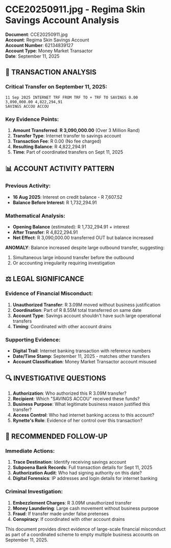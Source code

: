 # CCE20250911.jpg - Regima Skin Savings Account Analysis

**Document**: CCE20250911.jpg  
**Account**: Regima Skin Savings Account  
**Account Number**: 62134839127  
**Account Type**: Money Market Transactor  
**Date**: September 11, 2025  

## 🏦 TRANSACTION ANALYSIS

### Critical Transfer on September 11, 2025:
```
11 Sep 2025 INTERNET TRF FROM TRF TO + TRF TO SAVINGS 0.00 3,090,000.00 4,822,294,91
SAVINGS ACCOU ACCOU
```

### Key Evidence Points:
1. **Amount Transferred**: **R 3,090,000.00** (Over 3 Million Rand)
2. **Transfer Type**: Internet transfer to savings account
3. **Transaction Fee**: R 0.00 (No fee charged)
4. **Resulting Balance**: R 4,822,294.91
5. **Time**: Part of coordinated transfers on Sept 11, 2025

## 📊 ACCOUNT ACTIVITY PATTERN

### Previous Activity:
- **16 Aug 2025**: Interest on credit balance - R 7,607.52
- **Balance Before Interest**: R 1,732,294.91

### Mathematical Analysis:
- **Opening Balance** (estimated): R 1,732,294.91 + interest
- **After Transfer**: R 4,822,294.91
- **Net Effect**: R 3,090,000.00 transferred OUT but balance increased

**ANOMALY**: Balance increased despite large outbound transfer, suggesting:
1. Simultaneous large inbound transfer before the outbound
2. Or accounting irregularity requiring investigation

## ⚖️ LEGAL SIGNIFICANCE

### Evidence of Financial Misconduct:
1. **Unauthorized Transfer**: R 3.09M moved without business justification
2. **Coordination**: Part of R 8.55M total transferred on same date
3. **Account Type**: Savings account shouldn't have such large operational transfers
4. **Timing**: Coordinated with other account drains

### Supporting Evidence:
- **Digital Trail**: Internet banking transaction with reference numbers
- **Date/Time Stamp**: September 11, 2025 - matches other transfers
- **Account Classification**: Money Market Transactor account misused

## 🔍 INVESTIGATIVE QUESTIONS

1. **Authorization**: Who authorized this R 3.09M transfer?
2. **Recipient**: Which "SAVINGS ACCOU" received these funds?
3. **Business Purpose**: What legitimate business reason justified this transfer?
4. **Access Control**: Who had internet banking access to this account?
5. **Rynette's Role**: Evidence of her control over this transaction?

## 📝 RECOMMENDED FOLLOW-UP

### Immediate Actions:
1. **Trace Destination**: Identify receiving savings account
2. **Subpoena Bank Records**: Full transaction details for Sept 11, 2025
3. **Authorization Audit**: Who had signing authority on this date?
4. **Digital Forensics**: IP addresses and login details for internet banking

### Criminal Investigation:
1. **Embezzlement Charges**: R 3.09M unauthorized transfer
2. **Money Laundering**: Large cash movement without business purpose
3. **Fraud**: If transfer made under false pretenses
4. **Conspiracy**: If coordinated with other account drains

This document provides direct evidence of large-scale financial misconduct as part of a coordinated scheme to empty multiple business accounts on September 11, 2025.